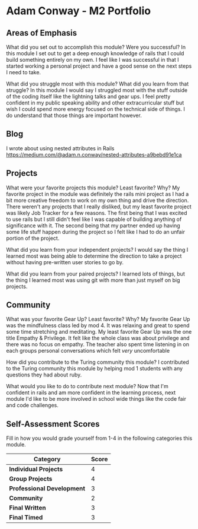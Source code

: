 # Adam Conway - M2 Portfolio

## Areas of Emphasis

What did you set out to accomplish this module? Were you successful?
In this module I set out to get a deep enough knowledge of rails that I could build something entirely on my own. I feel like I was successful in that I started working a personal project and have a good sense on the next steps I need to take.

What did you struggle most with this module? What did you learn from that struggle?
In this module I would say I struggled most with the stuff outside of the coding itself like the lightning talks and gear ups. I feel pretty confident in my public speaking ability and other extracurricular stuff but wish I could spend more energy focused on the technical side of things. I do understand that those things are important however.

## Blog

I wrote about using nested attributes in Rails
https://medium.com/@adam.n.conway/nested-attributes-a9bebd91e1ca


## Projects

What were your favorite projects this module? Least favorite? Why?
My favorite project in the module was definitely the rails mini project as I had a bit more creative freedom to work on my own thing and drive the direction. There weren't any projects that I really disliked, but my least favorite project was likely Job Tracker for a few reasons. The first being that I was excited to use rails but I still didn't feel like I was capable of building anything of significance with it. The second being that my partner ended up having some life stuff happen during the project so I felt like I had to do an unfair portion of the project.

What did you learn from your independent projects?
I would say the thing I learned most was being able to determine the direction to take a project without having pre-written user stories to go by.

What did you learn from your paired projects?
I learned lots of things, but the thing I learned most was using git with more than just myself on big projects.

## Community

What was your favorite Gear Up? Least favorite? Why?
My favorite Gear Up was the mindfulness class led by mod 4. It was relaxing and great to spend some time stretching and meditating. My least favorite Gear Up was the one title Empathy & Privilege. It felt like the whole class was about privilege and there was no focus on empathy. The teacher also spent time listening in on each groups personal conversations which felt *very* uncomfortable

How did you contribute to the Turing community this module?
I contributed to the Turing community this module by helping mod 1 students with any questions they had about ruby.

What would you like to do to contribute next module?
Now that I'm confident in rails and am more confident in the learning process, next module I'd like to be more involved in school wide things like the code fair and code challenges.

## Self-Assessment Scores

Fill in how you would grade yourself from 1-4 in the following categories this module.

| Category                     | Score |
| -----------------------------| ----- |
| **Individual Projects**      |   4   |
| **Group Projects**           |   4   |
| **Professional Development** |   3   |
| **Community**                |   2   |
| **Final Written**            |   3   |
| **Final Timed**              |   3   |
